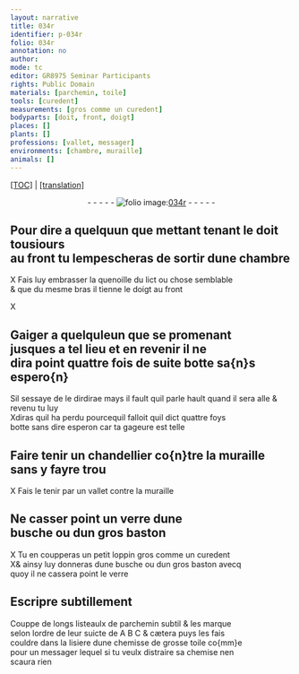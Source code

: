 ```yaml
---
layout: narrative
title: 034r
identifier: p-034r
folio: 034r
annotation: no
author:
mode: tc
editor: GR8975 Seminar Participants
rights: Public Domain
materials: [parchemin, toile]
tools: [curedent]
measurements: [gros comme un curedent]
bodyparts: [doit, front, doigt]
places: []
plants: []
professions: [vallet, messager]
environments: [chambre, muraille]
animals: []
---
```


<p><a href="{{ site.baseurl }}/diplomatic/" target="_blank">[TOC]</a> | <a href="{{ site.baseurl }}/texts/p-034r_tl/">[translation]</a></p><div class="folio" align="center">- - - - - <a href="http://gallica.bnf.fr/ark:/12148/btv1b10500001g/f73.image" target="_blank"><img src="https://cu-mkp.github.io/2017-workshop-edition/assets/photo-icon.png" alt="folio image: " style="display:inline-block; margin-bottom:-3px;"/>034r</a> - - - - - </div>  
  

## Pour dire a quelquun que <span class="del">mettant</span> <span class="add">tenant</span> le <span class="bp">doit</span> tousiours<br/> au <span class="bp">front</span> tu lempescheras de sortir dune <span class="env">chambre</span>

 X
Fais luy embrasser la quenoille du lict ou chose semblable<br/> & que du mesme bras il tienne le <span class="bp">doigt</span> au <span class="bp">front</span>
 
 
  X

## Gaiger a quelqu<span class="del">le</span>un que se promenant<br/> jusques a tel lieu et en revenir il ne<br/> dira point quattre fois de suite botte sa{n}s espero{n}

 
Sil sessaye de le dirdir<span class="del">a</span>e <span class="add">mays il fault quil parle hault</span> quand il sera alle & revenu tu luy<br/> Xdiras quil ha perdu pourcequil falloit quil dict quattre foys<br/> botte sans dire esperon car ta gageure est telle
 
 
  

## Faire tenir un chandellier co{n}tre la <span class="env">muraille</span><br/> sans y fayre trou

 X
Fais le tenir par un <span class="pro">vallet</span> contre la <span class="env">muraille</span>
 
 
  

## Ne casser point un verre dune<br/> busche ou dun gros baston

 X 
Tu en coupperas un petit loppin <span class="ms">gros comme un <span class="tl">curedent</span></span><br/> X& ainsy luy donneras dune busche ou dun gros baston avecq<br/> quoy il ne cassera point le verre
 
 
  

## Escripre subtillement

 
Couppe de longs listeaulx de <span class="m">parchemin</span> subtil & les marque<br/> selon lordre de leur suicte de A B C & cætera puys les fais<br/> couldre dans la lisiere dune chemisse de grosse <span class="m">toile</span> co{mm}e<br/> pour un <span class="pro">messager</span> lequel si tu veulx distraire sa chemise nen<br/> scaura rien
 
